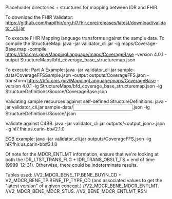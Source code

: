 Placeholder directories + structures for mapping between IDR and FHIR.

To download the FHIR Validator:
https://github.com/hapifhir/org.hl7.fhir.core/releases/latest/download/validator_cli.jar

To execute FHIR Mapping language transforms against the sample data.
To compile the StructureMap:
java -jar validator_cli.jar -ig maps/Coverage-Base.map -compile https://bfd.cms.gov/MappingLanguage/maps/CoverageBase -version 4.0.1 -output StructureMaps/bfd_coverage_base_structuremap.json 

To execute:
Part A Example:
java -jar validator_cli.jar sample-data/CoverageFFSSample.json -output outputs/CoverageFFS.json -transform https://bfd.cms.gov/MappingLanguage/maps/CoverageBase -version 4.0.1 -ig StructureMaps/bfd_coverage_base_structuremap.json -ig StructureDefinitions/Source/CoverageBase.json

Validating sample resources against self-defined StructureDefinitions:
java -jar validator_cli.jar sample-data/<input>.json -ig StructureDefinitions/Source/<applicable structure definition>.json

Validate against C4BB:
java -jar validator_cli.jar outputs/<output_json>.json -ig hl7.fhir.us.carin-bb#2.1.0

EOB example:
java -jar validator_cli.jar outputs/CoverageFFS.json -ig hl7.fhir.us.carin-bb#2.1.0


Of note for the MDCR_ENTLMT information, ensure that we're looking at both the IDR_LTST_TRANS_FLG + IDR_TRANS_OBSLT_TS = end of time (9999-12-31). Otherwise, there could be indeterminate results.


Tables used:
//V2_MDCR_BENE_TP.BENE_BUYIN_CD + V2_MDCR_BENE_TP.BENE_TP_TYPE_CD (and associated values to get the "latest version" of a given concept.)
//V2_MDCR_BENE_MDCR_ENTLMT.
//V2_MDCR_BENE_MDCR_STUS.
//V2_BENE_MDCR_ENTLMT_RSN
